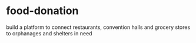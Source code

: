 # food-donation
build a platform to connect restaurants, convention halls and grocery stores to orphanages and shelters in need

